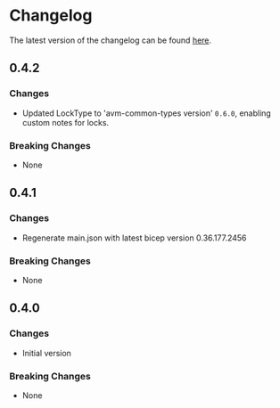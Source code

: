 # Changelog

The latest version of the changelog can be found [here](https://github.com/Azure/bicep-registry-modules/blob/main/avm/res/document-db/mongo-cluster/CHANGELOG.md).

## 0.4.2

### Changes

- Updated LockType to 'avm-common-types version' `0.6.0`, enabling custom notes for locks.

### Breaking Changes

- None

## 0.4.1

### Changes

- Regenerate main.json with latest bicep version 0.36.177.2456

### Breaking Changes

- None

## 0.4.0

### Changes

- Initial version

### Breaking Changes

- None

